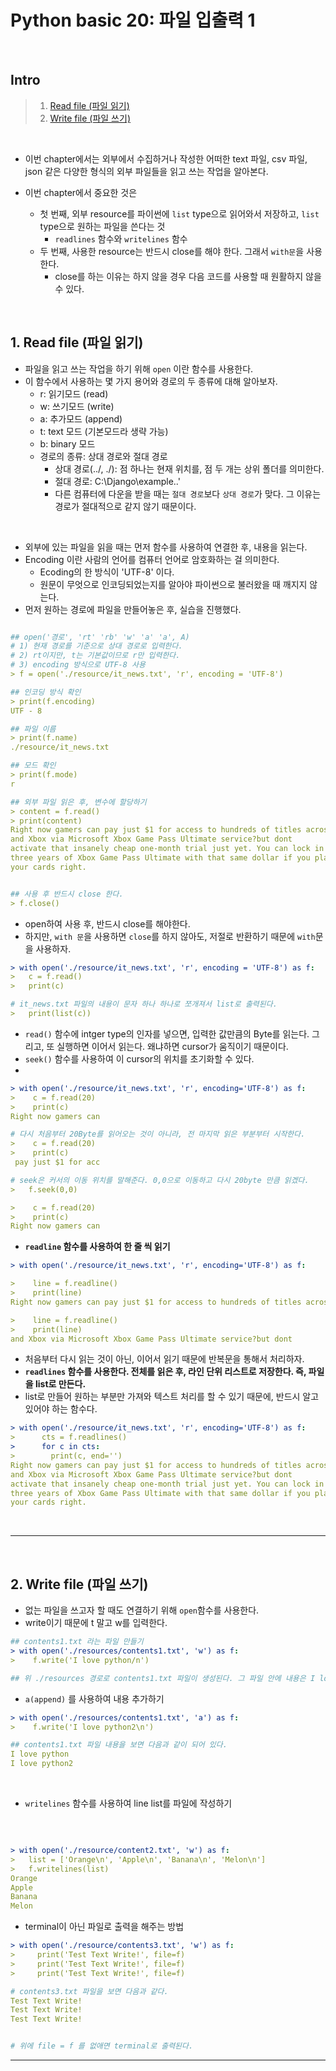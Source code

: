 # Python basic 20: 파일 입출력 1

<br>

## Intro

> 1. [Read file (파일 읽기)](#1-read-file-파일-읽기)
> 2. [Write file (파일 쓰기)](#2-write-file-파일-쓰기)

<br>

- 이번 chapter에서는 외부에서 수집하거나 작성한 어떠한 text 파일, csv 파일, json 같은 다양한 형식의 외부 파일들을 읽고 쓰는 작업을 알아본다.

- 이번 chapter에서 중요한 것은
  - 첫 번째, 외부 resource를 파이썬에 `list` type으로 읽어와서 저장하고, `list` type으로 원하는 파일을 쓴다는 것
    - `readlines` 함수와 `writelines` 함수
  - 두 번째, 사용한 resource는 반드시 close를 해야 한다. 그래서 `with문`을 사용한다.
    - close를 하는 이유는 하지 않을 경우 다음 코드를 사용할 때 원활하지 않을 수 있다.

<br>

## 1. Read file (파일 읽기)

- 파일을 읽고 쓰는 작업을 하기 위해 `open` 이란 함수를 사용한다.
- 이 함수에서 사용하는 몇 가지 용어와 경로의 두 종류에 대해 알아보자.
  - r: 읽기모드 (read)
  - w: 쓰기모드 (write)
  - a: 추가모드 (append)
  - t: text 모드 (기본모드라 생략 가능)
  - b: binary 모드
  - 경로의 종류: 상대 경로와 절대 경로
    - 상대 경로(../, ./): 점 하나는 현재 위치를, 점 두 개는 상위 폴더를 의미한다.
    - 절대 경로: C:\Django\example..'
    - 다른 컴퓨터에 다운을 받을 때는 `절대 경로`보다 `상대 경로`가 맞다. 그 이유는 경로가 절대적으로 같지 않기 때문이다.

<br>

- 외부에 있는 파일을 읽을 때는 먼저 함수를 사용하여 연결한 후, 내용을 읽는다.
- Encoding 이란 사람의 언어를 컴퓨터 언어로 암호화하는 걸 의미한다.
  - Ecoding의 한 방식이 'UTF-8' 이다.
  - 원문이 무엇으로 인코딩되었는지를 알아야 파이썬으로 불러왔을 때 깨지지 않는다.
- 먼저 원하는 경로에 파일을 만들어놓은 후, 실습을 진행했다.

```yml

## open('경로', 'rt' 'rb' 'w' 'a' 'a', A)
# 1) 현재 경로를 기준으로 상대 경로로 입력한다.
# 2) rt이지만, t는 기본값이므로 r만 입력한다.
# 3) encoding 방식으로 UTF-8 사용
> f = open('./resource/it_news.txt', 'r', encoding = 'UTF-8')

## 인코딩 방식 확인
> print(f.encoding)
UTF - 8

## 파일 이름
> print(f.name)
./resource/it_news.txt

## 모드 확인
> print(f.mode)
r

## 외부 파일 읽은 후, 변수에 할당하기
> content = f.read()
> print(content)
Right now gamers can pay just $1 for access to hundreds of titles across PC
and Xbox via Microsoft Xbox Game Pass Ultimate service?but dont
activate that insanely cheap one-month trial just yet. You can lock in up to
three years of Xbox Game Pass Ultimate with that same dollar if you play
your cards right.


## 사용 후 반드시 close 한다.
> f.close()
```

- open하여 사용 후, 반드시 close를 해야한다.
- 하지만, `with 문`을 사용하면 `close`를 하지 않아도, 저절로 반환하기 때문에 `with`문을 사용하자.

```yml
> with open('./resource/it_news.txt', 'r', encoding = 'UTF-8') as f:
>   c = f.read()
>   print(c)

# it_news.txt 파일의 내용이 문자 하나 하나로 쪼개져서 list로 출력된다.
>   print(list(c))

```

- `read()` 함수에 intger type의 인자를 넣으면, 입력한 값만큼의 Byte를 읽는다. 그리고, 또 실행하면 이어서 읽는다. 왜냐하면 cursor가 움직이기 때문이다.
- `seek()` 함수를 사용하여 이 cursor의 위치를 초기화할 수 있다.
-

```yml
> with open('./resource/it_news.txt', 'r', encoding='UTF-8') as f:
>    c = f.read(20)
>    print(c)
Right now gamers can

# 다시 처음부터 20Byte를 읽어오는 것이 아니라, 전 마지막 읽은 부분부터 시작한다.
>    c = f.read(20)
>    print(c)
 pay just $1 for acc

# seek은 커서의 이동 위치를 말해준다. 0,0으로 이동하고 다시 20byte 만큼 읽겠다.
>   f.seek(0,0)

>    c = f.read(20)
>    print(c)
Right now gamers can

```

- **`readline` 함수를 사용하여 한 줄 씩 읽기**

```yml
> with open('./resource/it_news.txt', 'r', encoding='UTF-8') as f:

>    line = f.readline()
>    print(line)
Right now gamers can pay just $1 for access to hundreds of titles across PC

>    line = f.readline()
>    print(line)
and Xbox via Microsoft Xbox Game Pass Ultimate service?but dont
```

- 처음부터 다시 읽는 것이 아닌, 이어서 읽기 때문에 반복문을 통해서 처리하자.
- **`readlines` 함수를 사용한다. 전체를 읽은 후, 라인 단위 리스트로 저장한다. 즉, 파일을 list로 만든다.**
- list로 만들어 원하는 부분만 가져와 텍스트 처리를 할 수 있기 때문에, 반드시 알고 있어야 하는 함수다.

```yml
> with open('./resource/it_news.txt', 'r', encoding='UTF-8') as f:
>      cts = f.readlines()
>      for c in cts:
>        print(c, end='')
Right now gamers can pay just $1 for access to hundreds of titles across PC
and Xbox via Microsoft Xbox Game Pass Ultimate service?but dont
activate that insanely cheap one-month trial just yet. You can lock in up to
three years of Xbox Game Pass Ultimate with that same dollar if you play
your cards right.

```

<br>

---

<br>

## 2. Write file (파일 쓰기)

- 없는 파일을 쓰고자 할 때도 연결하기 위해 `open`함수를 사용한다.
- write이기 때문에 t 말고 w를 입력한다.

```yml
## contents1.txt 라는 파일 만들기
> with open('./resources/contents1.txt', 'w') as f:
>    f.write('I love python/n')

## 위 ./resources 경로로 contents1.txt 파일이 생성된다. 그 파일 안에 내용은 I love python이 있다.
```

- `a(append)` 를 사용하여 내용 추가하기

```yml
> with open('./resources/contents1.txt', 'a') as f:
>    f.write('I love python2\n')

## contents1.txt 파일 내용을 보면 다음과 같이 되어 있다.
I love python
I love python2

```

<br>

- `writelines` 함수를 사용하여 line list를 파일에 작성하기

<br>

```yml

> with open('./resource/content2.txt', 'w') as f:
>   list = ['Orange\n', 'Apple\n', 'Banana\n', 'Melon\n']
>   f.writelines(list)
Orange
Apple
Banana
Melon
```

- terminal이 아닌 파일로 출력을 해주는 방법

```yml
> with open('./resource/contents3.txt', 'w') as f:
>     print('Test Text Write!', file=f)
>     print('Test Text Write!', file=f)
>     print('Test Text Write!', file=f)

# contents3.txt 파일을 보면 다음과 같다.
Test Text Write!
Test Text Write!
Test Text Write!


# 위에 file = f 를 없애면 terminal로 출력된다.
```

---

<br>

